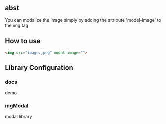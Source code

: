 ## abst

You can modalize the image simply by adding the attribute 'model-image' to the img tag

## How to use



```html
<img src="image.jpeg" modal-image="">
```

## Library Configuration

### docs

demo

### mgModal

modal library
